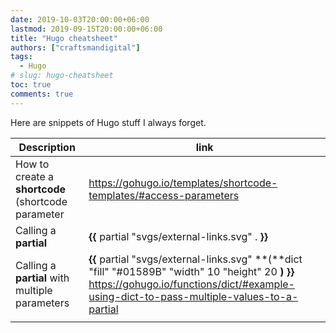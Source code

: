 ```yaml
---
date: 2019-10-03T20:00:00+06:00
lastmod: 2019-09-15T20:00:00+06:00
title: "Hugo cheatsheet"
authors: ["craftsmandigital"]
tags:
  - Hugo
# slug: hugo-cheatsheet
toc: true
comments: true
---
```


Here are snippets of Hugo stuff I always forget.





| Description                                        | link                                                         |
| -------------------------------------------------- | ------------------------------------------------------------ |
| How to create a **shortcode** (shortcode parameter | https://gohugo.io/templates/shortcode-templates/#access-parameters |
| Calling a **partial**                              | **{{** partial "svgs/external-links.svg" . **}}**            |
| Calling a **partial** with multiple parameters     | **{{** partial "svgs/external-links.svg" **(**dict "fill" "#01589B" "width" 10 "height" 20 **)** **}}**  https://gohugo.io/functions/dict/#example-using-dict-to-pass-multiple-values-to-a-partial |
|                                                    |                                                              |



